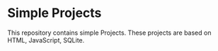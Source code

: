 # Simple Projects
This repository contains simple Projects.
These projects are based on HTML, JavaScript, SQLite.
